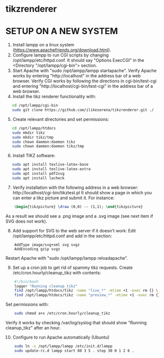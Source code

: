 # tikzrenderer

# SETUP ON A NEW SYSTEM

1. Install lampp on a linux system (https://www.apachefriends.org/download.html).
2. Configure lampp to run CGI scripts by changing /opt/lampp/etc/httpd.conf.
   It should say "Options ExecCGI" in the <Directory "/opt/lampp/cgi-bin"> section.
3. Start Apache with "sudo /opt/lampp/lampp startapache".
   Verify Apache works by entering "http://localhost" in the address bar of a web browser.
   Verify CGI works by following the directions in cgi-bin/test-cgi
   and entering "http://localhost/cgi-bin/test-cgi" in the address bar of a web browser.
4. Install the tikz renderer functionality with: 
```bash
   cd /opt/lampp/cgi-bin
   sudo git clone https://github.com/ilikeserena/tikzrenderer.git ./
```
5. Create relevant directories and set permissions:
```bash
   cd /opt/lampp/htdocs
   sudo mkdir tikz
   sudo mkdir tikz/tmp
   sudo chown daemon:daemon tikz
   sudo chown daemon:daemon tikz/tmp
```
6. Install TIKZ software:
```bash
   sudo apt install texlive-latex-base
   sudo apt install texlive-latex-extra
   sudo apt install pdf2svg
   sudo apt install lacheck
```
7. Verify installation with the following address in a web browser:
   http://localhost/cgi-bin/tikztest.pl
   It should show a page in which you can enter a tikz picture and submit it.
   For instance:
```latex
    \begin{tikzpicture} \draw (0,0) -- (1,1); \end{tikzpicture}
```
   As a result we should see a .png image and a .svg image (see next item if SVG does not work).
   
8. Add support for SVG to the web server if it doesn't work:
   Edit /opt/lampp/etc/httpd.conf and add in the <IfModule mime_module> section:
```
    AddType image/svg+xml svg svgz
    AddEncoding gzip svgz
```
   Restart Apache with "sudo /opt/lampp/lampp reloadapache".
   
9. Set up a cron job to get rid of spammy tikz requests.
   Create /etc/cron.hourly/cleanup_tikz with contents:
```bash
    #!/bin/bash
    logger "Running cleanup_tikz"
    find /opt/lampp/htdocs/tikz -name "live_*" -mtime +1 -exec rm {} \;
    find /opt/lampp/htdocs/tikz -name "preview_*" -mtime +1 -exec rm {} \;
```
   Set permissions with:
```bash
    sudo chmod a+x /etc/cron.hourly/cleanup_tikz
```
   Verify it works by checking /var/log/syslog that should show "Running cleanup_tikz" after an hour.
   
10. Configure to run Apache automatically (Ubuntu)
```bash
    sudo ln -s /opt/lampp/lampp /etc/init.d/lampp
    sudo update-rc.d lampp start 80 3 5 . stop 30 0 1 2 6 .
```

